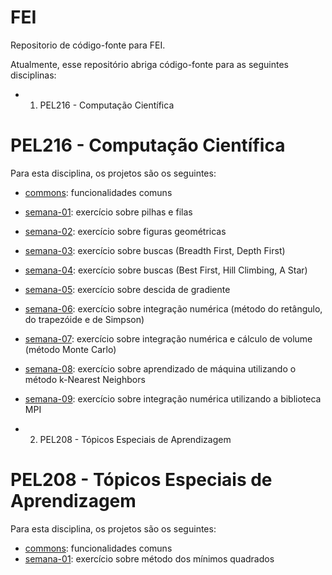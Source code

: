 # FEI

Repositorio de código-fonte para FEI.

Atualmente, esse repositório abriga código-fonte para as seguintes disciplinas:

* 1. PEL216 - Computação Científica

# PEL216 - Computação Científica

Para esta disciplina, os projetos são os seguintes:
* [commons](https://github.com/fvarrebola/fei/tree/master/pel216/commons): funcionalidades comuns
* [semana-01](https://github.com/fvarrebola/fei/tree/master/pel216/week1): exercício sobre pilhas e filas
* [semana-02](https://github.com/fvarrebola/fei/tree/master/pel216/week2): exercício sobre figuras geométricas
* [semana-03](https://github.com/fvarrebola/fei/tree/master/pel216/week3): exercício sobre buscas (Breadth First, Depth First)
* [semana-04](https://github.com/fvarrebola/fei/tree/master/pel216/week4): exercício sobre buscas (Best First, Hill Climbing, A Star)
* [semana-05](https://github.com/fvarrebola/fei/tree/master/pel216/week5): exercício sobre descida de gradiente
* [semana-06](https://github.com/fvarrebola/fei/tree/master/pel216/week6): exercício sobre integração numérica (método do retângulo, do trapezóide e de Simpson)
* [semana-07](https://github.com/fvarrebola/fei/tree/master/pel216/week7): exercício sobre integração numérica e cálculo de volume (método Monte Carlo)
* [semana-08](https://github.com/fvarrebola/fei/tree/master/pel216/week8): exercício sobre aprendizado de máquina utilizando o método k-Nearest Neighbors
* [semana-09](https://github.com/fvarrebola/fei/tree/master/pel216/week9): exercício sobre integração numérica utilizando a biblioteca MPI

* 2. PEL208 - Tópicos Especiais de Aprendizagem

# PEL208 - Tópicos Especiais de Aprendizagem

Para esta disciplina, os projetos são os seguintes:
* [commons](https://github.com/fvarrebola/fei/tree/master/pel208/commons): funcionalidades comuns
* [semana-01](https://github.com/fvarrebola/fei/tree/master/pel208/week1): exercício sobre método dos mínimos quadrados

